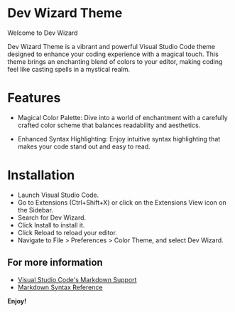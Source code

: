 # Dev Wizard Theme

Welcome to Dev Wizard 

Dev Wizard Theme is a vibrant and powerful Visual Studio Code theme designed to enhance your coding experience with a magical touch. This theme brings an enchanting blend of colors to your editor, making coding feel like casting spells in a mystical realm.

# Features
* Magical Color Palette: Dive into a world of enchantment with a carefully crafted color scheme that balances readability and aesthetics.

* Enhanced Syntax Highlighting: Enjoy intuitive syntax highlighting that makes your code stand out and easy to read.



# Installation
* Launch Visual Studio Code.
* Go to Extensions (Ctrl+Shift+X) or click on the Extensions View icon on the Sidebar.
* Search for Dev Wizard.
* Click Install to install it.
* Click Reload to reload your editor.
* Navigate to File > Preferences > Color Theme, and select Dev Wizard.


## For more information

* [Visual Studio Code's Markdown Support](http://code.visualstudio.com/docs/languages/markdown)
* [Markdown Syntax Reference](https://help.github.com/articles/markdown-basics/)

**Enjoy!**
